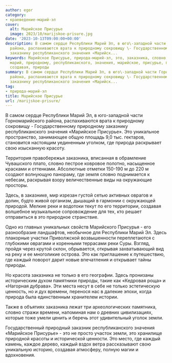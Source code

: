 ```yaml
---
author: egor
category:
- краеведение-марий-эл
cover:
  alt: Марийское Присурье
  image: 2023/10/marijskoe-prisure.jpg
date: '2023-10-13T09:00:00+00:00'
description: В самом сердце Республики Марий Эл, в юго\-западной части Горномарийского
  района, распахиваются врата к природному сокровищу \- Государственному природному
  заказнику республиканского значения «Марийск...
keywords: Марийское Присурье, природа-марий-эл, это, заказника, словно, каждый, республики,
  марий, природному, республиканского, значения, марийское, присурье, природа, реки,
  создавая, природы
summary: В самом сердце Республики Марий Эл, в юго\-западной части Горномарийского
  района, распахиваются врата к природному сокровищу \- Государственному природному
  заказнику республиканского значения «Марийск...
tag:
- природа-марий-эл
title: Марийское Присурье
url: /marijskoe-prisure/
---
```


В самом сердце Республики Марий Эл, в юго\-западной части Горномарийского района, распахиваются врата к природному сокровищу \- Государственному природному заказнику республиканского значения «Марийское Присурье». Это уникальное пространство, занимающее общую площадь 9,0 тыс. гектаров, становится настоящим уединенным уголком, где природа раскрывает свою изысканную красоту.

Территория правобережья заказника, вписанная в обрамление Чувашского плато, словно пестрое ковровое полотно, насыщенное красками и оттенками. Абсолютные отметки 150-190 м до 220 м создают волнующую панораму, где земля словно поднимается к небесам, раскрывая взору величественные виды на окружающие просторы.

Здесь, в заказнике, мир изрезан густой сетью активных оврагов и долин, будто живой организм, дышащий в гармонии с окружающей природой. Мелкие реки и водотоки текут по его территории, создавая волшебное музыкальное сопровождение для тех, кто решает отправиться в это природное странствие.

Одно из главных уникальных свойств Марийского Присурья \- его разнообразие ландшафтов, необычное для Республики Марий Эл. Здесь плакорные участки Приволжской возвышенности переплетаются с глубокими оврагами и коренными террасами реки Суры. Взгляд, пройдя через крутой склон, обрывается, открывая захватывающий вид на реку и ее многоликие острова. Это как приглашение к путешествию, где каждый поворот дарит новые впечатления и открывает тайны природы.

Но красота заказника не только в его географии. Здесь пронизаны историческим духом памятники природы, такие как «Кедровая роща» и «Нагорная дубрава». Эти места несут в себе не только эстетическую ценность, но и дух времени, перенося нас в далекие эпохи, когда природа была единственным хранителем истории.

Также в объятиях заказника лежат три археологических памятника, словно стражи времени, напоминая нам о древних цивилизациях, которые тоже умели ценить и беречь этот удивительный уголок земли.

Государственный природный заказник республиканского значения «Марийское Присурье» \- это не просто участок земли, это хранилище природной красоты и исторической ценности. Это место, где каждый камень, каждое дерево, каждый вздох ветра рассказывают свою уникальную историю, создавая атмосферу, полную магии и вдохновения.